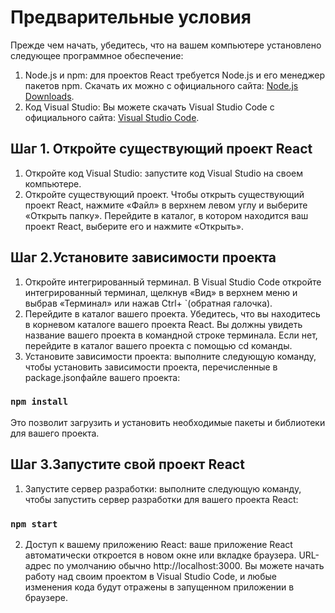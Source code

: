# Предварительные условия
Прежде чем начать, убедитесь, что на вашем компьютере установлено следующее программное обеспечение:
1. Node.js и npm: для проектов React требуется Node.js и его менеджер пакетов npm. Скачать их можно с официального сайта: [Node.js Downloads](https://nodejs.org/ru).
2. Код Visual Studio: Вы можете скачать Visual Studio Code с официального сайта: [Visual Studio Code](https://code.visualstudio.com/).
   
## Шаг 1. Откройте существующий проект React
1. Откройте код Visual Studio: запустите код Visual Studio на своем компьютере.
2. Откройте существующий проект. Чтобы открыть существующий проект React, нажмите «Файл» в верхнем левом углу и выберите «Открыть папку». Перейдите в каталог, в котором находится ваш проект React, выберите его и нажмите «Открыть».

## Шаг 2.Установите зависимости проекта
1. Откройте интегрированный терминал. В Visual Studio Code откройте интегрированный терминал, щелкнув «Вид» в верхнем меню и выбрав «Терминал» или нажав Ctrl+ `(обратная галочка).
2. Перейдите в каталог вашего проекта. Убедитесь, что вы находитесь в корневом каталоге вашего проекта React. Вы должны увидеть название вашего проекта в командной строке терминала. Если нет, перейдите в каталог вашего проекта с помощью cd команды.
3. Установите зависимости проекта: выполните следующую команду, чтобы установить зависимости проекта, перечисленные в package.jsonфайле вашего проекта:
### `npm install`
Это позволит загрузить и установить необходимые пакеты и библиотеки для вашего проекта.

## Шаг 3.Запустите свой проект React
1. Запустите сервер разработки: выполните следующую команду, чтобы запустить сервер разработки для вашего проекта React:
### `npm start`
2. Доступ к вашему приложению React: ваше приложение React автоматически откроется в новом окне или вкладке браузера. URL-адрес по умолчанию обычно http://localhost:3000. Вы можете начать работу над своим проектом в Visual Studio Code, и любые изменения кода будут отражены в запущенном приложении в браузере.
